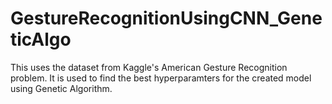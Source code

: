 # GestureRecognitionUsingCNN_GeneticAlgo

This uses the dataset from Kaggle's American Gesture Recognition problem. It is used to find the best hyperparamters for the created model using Genetic Algorithm.
